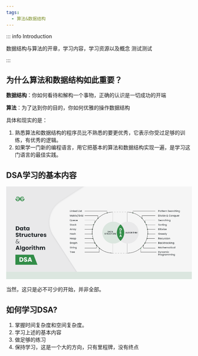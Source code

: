 ```yaml
---
tags:
  - 算法&数据结构
---
```


::: info Introduction

数据结构与算法的开章，学习内容，学习资源以及概念 测试测试

:::

## 为什么算法和数据结构如此重要？

**数据结构**：你如何看待和解构一个事物，正确的认识是一切成功的开端

**算法**：为了达到你的目的，你如何优雅的操作数据结构

具体和现实的是：

1. 熟悉算法和数据结构的程序员比不熟悉的要更优秀，它表示你受过足够的训练，有优秀的逻辑。
2. 如果学一门新的编程语言，用它把基本的算法和数据结构实现一遍，是学习这门语言的最佳实践。


## DSA学习的基本内容

![Alt text](../../../asserts/datastructure.png)

当然，这只是必不可少的开始，并非全部。

## 如何学习DSA?

1. 掌握时间复杂度和空间复杂度。
2. 学习上述的基本内容
3. 做足够的练习
4. 保持学习，这是一个大的方向，只有里程牌，没有终点

